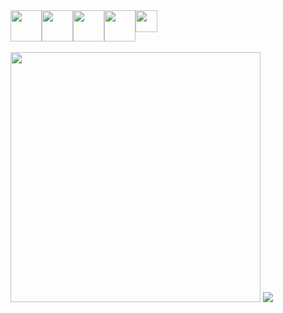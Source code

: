 <section style="display: flex;">
    <img src="https://upload.wikimedia.org/wikipedia/commons/thumb/9/99/Unofficial_JavaScript_logo_2.svg/1200px-Unofficial_JavaScript_logo_2.svg.png" style="width:50px;">
    <img src="https://encrypted-tbn0.gstatic.com/images?q=tbn:ANd9GcS0UwCF_o_Dmq3pcQwVPAcHquwJckGUFKydbA&usqp=CAU" style="width: 50px;">
    <img src="https://upload.wikimedia.org/wikipedia/commons/thumb/c/c3/Python-logo-notext.svg/1869px-Python-logo-notext.svg.png" style="width:50px;">
    <img src="https://cdn-icons-png.flaticon.com/512/5968/5968282.png" style="width:50px;">
    <img src="https://static-00.iconduck.com/assets.00/sql-database-generic-icon-1521x2048-d0vdpxpg.png" style="width:35px;">
</section>
<br>
<div>
    <img width="400px" src="https://github-readme-stats.vercel.app/api?username=RobertSDM&show_icons=true&theme=tokyonight" />
    <img src="https://github-readme-stats.vercel.app/api/top-langs/?username=RobertSDM&layout=compact&theme=tokyonight"/> 
</div>
